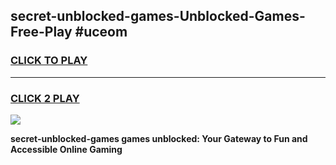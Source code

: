 
## secret-unblocked-games-Unblocked-Games-Free-Play #uceom
<h3>
<a href="https://us.freeplayer.one?title=secret-unblocked-games&ref=9M">CLICK TO PLAY</a></h3>
<hr>

<h3>
<a href="https://us.freeplayer.one?title=secret-unblocked-games&ref=9M">CLICK 2 PLAY</a>
  
</h3>

<a href="https://us.freeplayer.one?title=secret-unblocked-games&ref=9M"><img src="https://clearcache.store/games.png"></a>


**secret-unblocked-games games unblocked: Your Gateway to Fun and Accessible Online Gaming**
